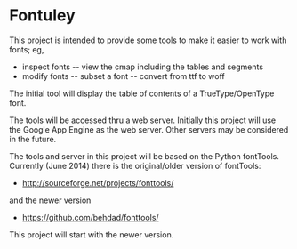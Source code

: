 Fontuley
========

This project is intended to provide some tools to make it easier to work with
fonts; eg,
- inspect fonts
  -- view the cmap including the tables and segments
- modify fonts
  -- subset a font
  -- convert from ttf to woff

The initial tool will display the table of contents of a TrueType/OpenType font.

The tools will be accessed thru a web server. Initially this project will
use the Google App Engine as the web server. Other servers may be considered
in the future.

The tools and server in this project will be based on the Python fontTools.
Currently (June 2014) there is the original/older version of fontTools:
* http://sourceforge.net/projects/fonttools/

and the newer version

* https://github.com/behdad/fonttools/

This project will start with the newer version.

